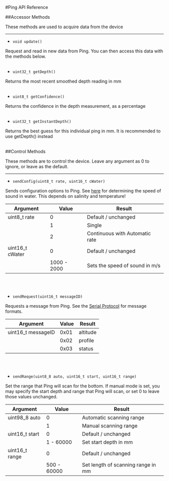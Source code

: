 #Ping API Reference

##Accessor Methods

These methods are used to acquire data from the device

-----

* `void update()`

Request and read in new data from Ping. You can then access this data with the methods below. 
<br/>
<br/>

* `uint32_t getDepth()`

Returns the most recent smoothed depth reading in mm
<br/>
<br/>

* `uint8_t getConfidence()`

Returns the confidence in the depth measurement, as a percentage
<br/>
<br/>

* `uint32_t getInstantDepth()`

Returns the best guess for this individual ping in mm. It is recommended to use getDepth() instead
<br/>
<br/>

##Control Methods

These methods are to control the device. Leave any argument as 0 to ignore, or leave as the default. 

-----

* `sendConfig(uint8_t rate, uint16_t cWater)`

Sends configuration options to Ping. See [here](http://keisan.casio.com/exec/system/1258122391) for determining the speed of sound in water. This depends on salinity and temperature!

|    Argument     |    Value    |             Result             |
|-----------------|-------------|--------------------------------|
| uint8_t rate    | 0           | Default / unchanged            |
|                 | 1           | Single                         |
|                 | 2           | Continuous with Automatic rate |
| uint16_t cWater | 0           | Default / unchanged            |
|                 | 1000 - 2000 | Sets the speed of sound in m/s |

<br/>
<br/>

* `sendRequest(uint16_t messageID)`

Requests a message from Ping. See the [Serial Protocol](http://github.com/bluerobotics/ping-python/blob/master/docs/Format.md) for message formats. 

|      Argument      | Value |  Result  |
|--------------------|-------|----------|
| uint16_t messageID | 0x01  | altitude |
|                    | 0x02  | profile  |
|                    | 0x03  | status   |


<br/>
<br/>


* `sendRange(uint8_8 auto, uint16_t start, uint16_t range)`

Set the range that Ping will scan for the bottom. If manual mode is set, you may specify the start depth and range that Ping will scan, or set 0 to leave those values unchanged.

|    Argument    |   Value     |               Result               |
|----------------|-------------|------------------------------------|
| uint98_8 auto  | 0           | Automatic scanning range           |
|                | 1           | Manual scanning range              |
| uint16_t start | 0           | Default / unchanged                |
|                | 1 - 60000   | Set start depth in mm              |
| uint16_t range | 0           | Default / unchanged                |
|                | 500 - 60000 | Set length of scanning range in mm |

<br/>
<br/>
